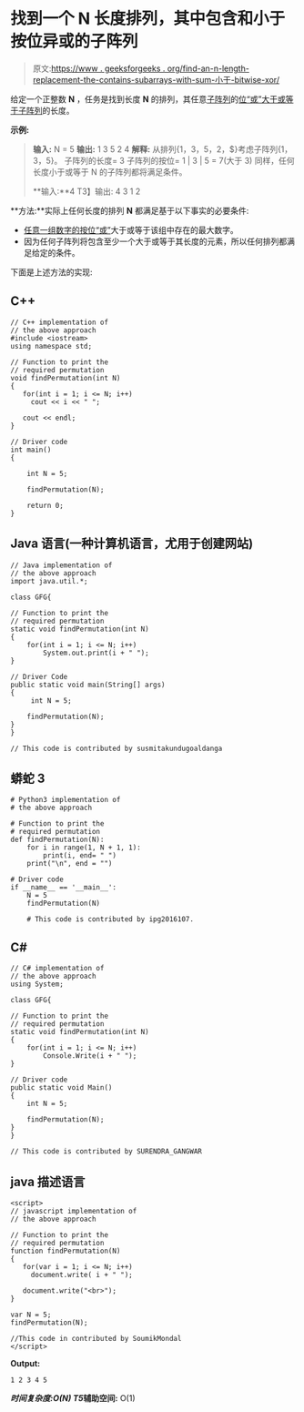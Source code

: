 # 找到一个 N 长度排列，其中包含和小于按位异或的子阵列

> 原文:[https://www . geeksforgeeks . org/find-an-n-length-replacement-the-contains-subarrays-with-sum-小于-bitwise-xor/](https://www.geeksforgeeks.org/find-an-n-length-permutation-that-contains-subarrays-with-sum-less-than-bitwise-xor/)

给定一个正整数 **N** ，任务是找到长度 **N** 的排列，其任意[子阵列](https://www.geeksforgeeks.org/tag/subarray/)的[位“或”大于或等于](https://www.geeksforgeeks.org/bitwise-operators-in-c-cpp/)[子阵列](https://www.geeksforgeeks.org/subarraysubstring-vs-subsequence-and-programs-to-generate-them/)的长度。

**示例:**

> **输入:** N = 5
> **输出:** 1 3 5 2 4
> **解释:**
> 从排列{1，3，5，2，$}考虑子阵列{1，3，5}。
> 子阵列的长度= 3
> 子阵列的按位= 1 | 3 | 5 = 7(大于 3)
> 同样，任何长度小于或等于 N 的子阵列都将满足条件。
> 
> **输入:**4
> T3】输出: 4 3 1 2

**方法:**实际上任何长度的排列 **N** 都满足基于以下事实的必要条件:

*   [任意一组数字的按位“或”](https://www.geeksforgeeks.org/bitwise-operators-in-c-cpp/)大于或等于该组中存在的最大数字。
*   因为任何子阵列将包含至少一个大于或等于其长度的元素，所以任何排列都满足给定的条件。

下面是上述方法的实现:

## C++

```
// C++ implementation of
// the above approach
#include <iostream>
using namespace std;

// Function to print the
// required permutation
void findPermutation(int N)
{
   for(int i = 1; i <= N; i++)
     cout << i << " ";

   cout << endl;
}

// Driver code
int main()
{

    int N = 5;

    findPermutation(N);

    return 0;
}
```

## Java 语言(一种计算机语言，尤用于创建网站)

```
// Java implementation of
// the above approach
import java.util.*;

class GFG{

// Function to print the
// required permutation
static void findPermutation(int N)
{
    for(int i = 1; i <= N; i++)
        System.out.print(i + " ");
}

// Driver Code
public static void main(String[] args)
{
     int N = 5;

    findPermutation(N);
}
}

// This code is contributed by susmitakundugoaldanga
```

## 蟒蛇 3

```
# Python3 implementation of
# the above approach

# Function to print the
# required permutation
def findPermutation(N):
    for i in range(1, N + 1, 1):
        print(i, end= " ") 
    print("\n", end = "")

# Driver code
if __name__ == '__main__':
    N = 5
    findPermutation(N)

    # This code is contributed by ipg2016107.
```

## C#

```
// C# implementation of
// the above approach
using System;

class GFG{

// Function to print the
// required permutation
static void findPermutation(int N)
{
    for(int i = 1; i <= N; i++)
        Console.Write(i + " ");
}

// Driver code
public static void Main()
{
    int N = 5;

    findPermutation(N);
}
}

// This code is contributed by SURENDRA_GANGWAR
```

## java 描述语言

```
<script>
// javascript implementation of
// the above approach

// Function to print the
// required permutation
function findPermutation(N)
{
   for(var i = 1; i <= N; i++)
     document.write( i + " ");

   document.write("<br>");
}

var N = 5;
findPermutation(N);

//This code in contributed by SoumikMondal
</script>
```

**Output:** 

```
1 2 3 4 5
```

***时间复杂度:**O(N)*
T5**辅助空间:** O(1)